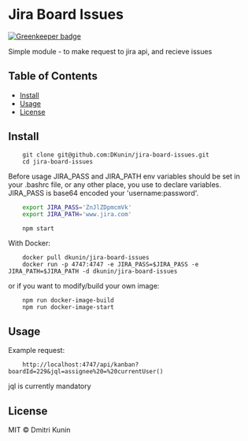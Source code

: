 # Jira Board Issues

[![Greenkeeper badge](https://badges.greenkeeper.io/DKunin/jira-board-issues.svg)](https://greenkeeper.io/)

Simple module - to make request to jira api, and recieve issues

## Table of Contents

- [Install](#install)
- [Usage](#usage)
- [License](#license)

## Install

```console
    git clone git@github.com:DKunin/jira-board-issues.git
    cd jira-board-issues
```

Before usage JIRA_PASS and JIRA_PATH env variables should be set in your .bashrc file, or any other place, you use to declare variables. JIRA_PASS is base64 encoded your 'username:password'.

```bash
    export JIRA_PASS='ZnJlZDpmcmVk' 
    export JIRA_PATH='www.jira.com'
```

```console
    npm start
```

With Docker:

```console
    docker pull dkunin/jira-board-issues
    docker run -p 4747:4747 -e JIRA_PASS=$JIRA_PASS -e JIRA_PATH=$JIRA_PATH -d dkunin/jira-board-issues
```

or if you want to modify/build your own image:

```console
    npm run docker-image-build
    npm run docker-image-start
```

## Usage

Example request:
```
    http://localhost:4747/api/kanban?boardId=229&jql=assignee%20=%20currentUser()
```
jql is currently mandatory

## License

MIT © Dmitri Kunin
